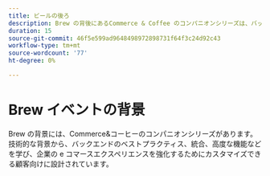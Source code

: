 ```yaml
---
title: ビールの後ろ
description: Brew の背後にあるCommerce & Coffee のコンパニオンシリーズは、バックエンドのベストプラクティス、統合、高度な機能を習得して e コマースエクスペリエンスを強化したいと考えている、技術指向のお客様向けにカスタマイズされています。
duration: 15
source-git-commit: 46f5e599ad9648498972898731f64f3c24d92c43
workflow-type: tm+mt
source-wordcount: '77'
ht-degree: 0%

---
```


# Brew イベントの背景

Brew の背景には、Commerce&amp;コーヒーのコンパニオンシリーズがあります。 技術的な背景から、バックエンドのベストプラクティス、統合、高度な機能などを学び、企業の e コマースエクスペリエンスを強化するためにカスタマイズできる顧客向けに設計されています。

<!-- CARDS

* activity-log.md {cta  = Watch event}

-->

